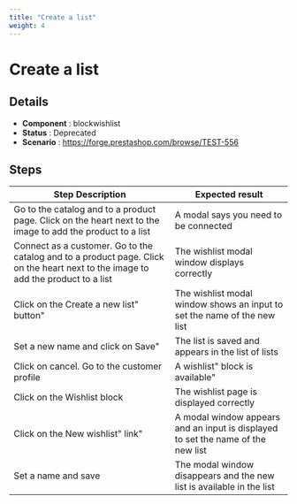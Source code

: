 ```yaml
---
title: "Create a list"
weight: 4
---
```


# Create a list
## Details
* **Component** : blockwishlist
* **Status** : Deprecated
* **Scenario** : https://forge.prestashop.com/browse/TEST-556

## Steps
| Step Description | Expected result |
| ----- | ----- |
| Go to the catalog and to a product page. Click on the heart next to the image to add the product to a list | A modal says you need to be connected |
| Connect as a customer. Go to the catalog and to a product page. Click on the heart next to the image to add the product to a list | The wishlist modal window displays correctly |
| Click on the Create a new list" button" | The wishlist modal window shows an input to set the name of the new list |
| Set a new name and click on Save" | The list is saved and appears in the list of lists |
| Click on cancel. Go to the customer profile | A wishlist" block is available" |
| Click on the Wishlist block | The wishlist page is displayed correctly |
| Click on the New wishlist" link" | A modal window appears and an input is displayed to set the name of the new list |
| Set a name and save | The modal window disappears and the new list is available in the list |

